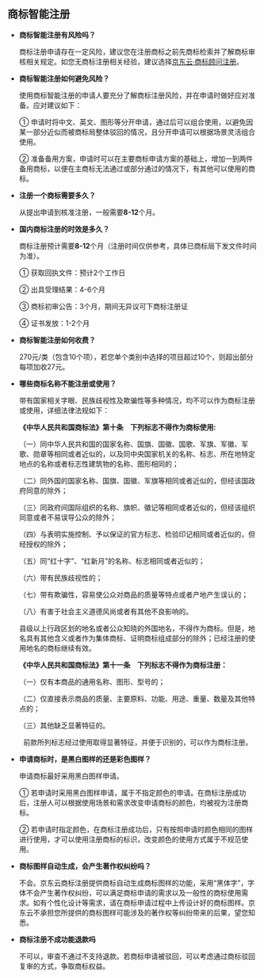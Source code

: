 ## 商标智能注册

- **商标智能注册有风险吗？**

  商标注册申请存在一定风险，建议您在注册商标之前先商标检索并了解商标审核相关规定。如您无商标注册相关经验，建议选择[京东云·商标顾问注册](https://www.jdcloud.com/cn/products/trademark-registration-service)。

- **商标智能注册如何避免风险？**

  使用商标智能注册的申请人要充分了解商标注册风险，并在申请时做好应对准备。应对建议如下：

  ① 申请时将中文、英文、图形等分开申请，通过后可以组合使用，以避免因某一部分近似而被商标局整体驳回的情况，且分开申请可以根据场景灵活组合使用。
  
  ② 准备备用方案，申请时可以在主要商标申请方案的基础上，增加一到两件备用商标，以便在主商标无法通过或部分通过的情况下，有其他可以使用的商标。

- **注册一个商标需要多久？**

  从提出申请到核准注册，一般需要**8-12**个月。
  
- **国内商标注册的时效是多久？**

   商标注册预计需要**8-12**个月（注册时间仅供参考，具体已商标局下发文件时间为准）。

   ① 获取回执文件：预计2个工作日
  
   ② 出具受理结果：4-6个月 
  
   ③ 商标初审公告：3个月，期间无异议可下商标注册证
  
   ④ 证书发放：1-2个月
  
- **商标智能注册如何收费？**

  270元/类（包含10个项），若您单个类别中选择的项目超过10个，则超出部分每项加收27元。

- **哪些商标名称不能注册或使用？**

  带有国家相关字眼、民族歧视性及欺骗性等多种情况，均不可以作为商标注册或使用，详细法律法规如下：

  **《中华人民共和国商标法》第十条　下列标志不得作为商标使用:**
 
  （一）同中华人民共和国的国家名称、国旗、国徽、国歌、军旗、军徽、军歌、勋章等相同或者近似的，以及同中央国家机关的名称、标志、所在地特定地点的名称或者标志性建筑物的名称、图形相同的；
  
  （二）同外国的国家名称、国旗、国徽、军旗等相同或者近似的，但经该国政府同意的除外；
  
  （三）同政府间国际组织的名称、旗帜、徽记等相同或者近似的，但经该组织同意或者不易误导公众的除外；
   
  （四）与表明实施控制、予以保证的官方标志、检验印记相同或者近似的，但经授权的除外；
  
  （五）同“红十字”、“红新月”的名称、标志相同或者近似的；
  
  （六）带有民族歧视性的；
  
  （七）带有欺骗性，容易使公众对商品的质量等特点或者产地产生误认的；
  
  （八）有害于社会主义道德风尚或者有其他不良影响的。
  
  县级以上行政区划的地名或者公众知晓的外国地名，不得作为商标。但是，地名具有其他含义或者作为集体商标、证明商标组成部分的除外；已经注册的使用地名的商标继续有效。
   
   **《中华人民共和国商标法》第十一条　下列标志不得作为商标注册：**

   （一）仅有本商品的通用名称、图形、型号的；
  
   （二）仅直接表示商品的质量、主要原料、功能、用途、重量、数量及其他特点的；
   
   （三）其他缺乏显著特征的。
  
　　 前款所列标志经过使用取得显著特征，并便于识别的，可以作为商标注册。
  
- **申请商标时，是黑白图样的还是彩色图样？**

   申请商标最好采用黑白图样申请。

   ① 若申请时采用黑白图样申请，属于不指定颜色的申请。在商标注册成功后，注册人可以根据使用场景和需求改变申请商标的颜色，均被视为注册商标。

   ② 若申请时指定颜色，在商标注册成功后，只有按照申请时颜色相同的图样进行使用，才可以使用注册商标的标识，改变颜色的使用方式属于不规范使用。

- **商标图样自动生成，会产生著作权纠纷吗？**

   不会。京东云商标注册提供商标自动生成商标图样的功能，采用“黑体字”，字体不会产生著作权纠纷，可以满足商标申请的需求以及一般性的商标使用需求。如有个性化设计等需求，请在商标申请过程中上传设计好的商标图样。京东云不承担您所提供的商标图样可能涉及的著作权等纠纷带来的后果，望您知悉。

- **商标注册不成功能退款吗**

   不可以，审查不通过不支持退款。若商标申请被驳回，可以考虑通过商标驳回复审的方式，争取商标权益。
